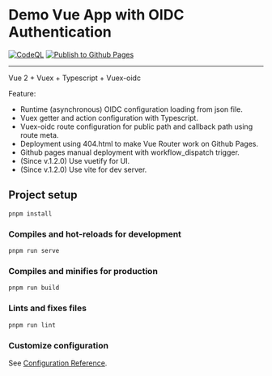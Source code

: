 # Demo Vue App with OIDC Authentication

[![CodeQL](https://github.com/martinussuherman/demo-vue-oidc/actions/workflows/codeql-analysis.yml/badge.svg)](https://github.com/martinussuherman/demo-vue-oidc/actions/workflows/codeql-analysis.yml) [![Publish to Github Pages](https://github.com/martinussuherman/demo-vue-oidc/actions/workflows/gh-pages.yml/badge.svg)](https://github.com/martinussuherman/demo-vue-oidc/actions/workflows/gh-pages.yml)

---

Vue 2 + Vuex + Typescript + Vuex-oidc

Feature:
- Runtime (asynchronous) OIDC configuration loading from json file.
- Vuex getter and action configuration with Typescript.
- Vuex-oidc route configuration for public path and callback path using route meta.
- Deployment using 404.html to make Vue Router work on Github Pages.
- Github pages manual deployment with workflow_dispatch trigger.
- (Since v.1.2.0) Use vuetify for UI.
- (Since v.1.2.0) Use vite for dev server.

## Project setup
```
pnpm install
```

### Compiles and hot-reloads for development
```
pnpm run serve
```

### Compiles and minifies for production
```
pnpm run build
```

### Lints and fixes files
```
pnpm run lint
```

### Customize configuration
See [Configuration Reference](https://cli.vuejs.org/config/).
